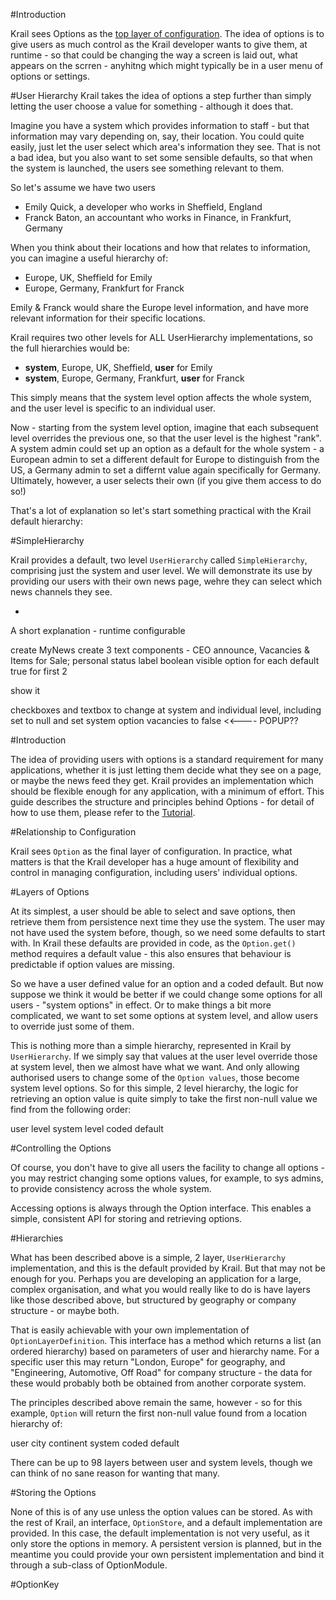 #Introduction

Krail sees Options as the [top layer of configuration](devguide01.md).  The idea of options is to give users as much control as the Krail developer wants to give them, at runtime - so that could be changing the way a screen is laid out, what appears on the scrren - anyhitng which might typically be in a user menu of options or settings. 

#User Hierarchy
Krail takes the idea of options a step further than simply letting the user choose a value for something - although it does that.

Imagine you have a system which provides information to staff - but that information may vary depending on, say, their location.  You could quite easily, just let the user select which area's information they see.  That is not a bad idea, but you also want to set some sensible defaults, so that when the system is launched, the users see something relevant to them.

So let's assume we have two users

- Emily Quick, a developer who works in Sheffield, England
- Franck Baton, an accountant who works in Finance, in Frankfurt, Germany 

When you think about their locations and how that relates to information, you can imagine a useful hierarchy of:
 
- Europe, UK, Sheffield for Emily
- Europe, Germany, Frankfurt for Franck

Emily & Franck would share the Europe level information, and have more relevant information for their specific locations.

Krail requires two other levels for ALL UserHierarchy implementations, so the full hierarchies would be:

- **system**, Europe, UK, Sheffield, **user** for Emily
- **system**, Europe, Germany, Frankfurt, **user** for Franck

This simply means that the system level option affects the whole system, and the user level is specific to an individual user.

Now - starting from the system level option, imagine that each subsequent level overrides the previous one, so that the user level is the highest "rank".  A system admin could set up an option as a default for the whole system - a European admin to set a different default for Europe to distinguish from the US, a Germany admin to set a differnt value again specifically for Germany.  Ultimately, however, a user selects their own (if you give them access to do so!) 

That's a lot of explanation so let's start something practical with the Krail default hierarchy:

#SimpleHierarchy

Krail provides a default, two level ```UserHierarchy``` called ```SimpleHierarchy```, comprising just the system and user level. We will demonstrate its use by providing our users with their own news page, wehre they can select which news channels they see.

- 

A short explanation - runtime configurable

create MyNews
create 3 text components - CEO announce, Vacancies & Items for Sale; personal status label 
boolean visible option for each 
default true for first 2

show it

checkboxes and textbox to change at system and individual level, including set to null and set system option vacancies to false <<---- POPUP??




















#Introduction

The idea of providing users with options is a standard requirement for many applications, whether it is just letting them decide what they see on a page, or maybe the news feed they get.  Krail provides an implementation which should be flexible enough for any application, with a minimum of effort.  This guide describes the structure and principles behind Options - for detail of how to use them, please refer to the [Tutorial](tutorial05.md).

#Relationship to Configuration

Krail sees ```Option``` as the final layer of configuration.  In practice, what matters is that the Krail developer has a huge amount of flexibility and control in managing configuration, including users' individual options.

#Layers of Options

At its simplest, a user should be able to select and save options, then retrieve them from persistence next time they use the system.  The user may not have used the system before, though, so we need some defaults to start with. In Krail these defaults are provided in code, as the ```Option.get()``` method requires a default value - this also ensures that behaviour is predictable if option values are missing.

So we have a user defined value for an option and a coded default.  But now suppose we think it would be better if we could change some options for all users - "system options" in effect.  Or to make things a bit more complicated, we want to set some options at system level, and allow users to override just some of them.  

This is nothing more than a simple hierarchy, represented in Krail by ```UserHierarchy```.  If we simply say that values at the user level override those at system level, then we almost have what we want.  And only allowing authorised users to change some of the ```Option values```, those become system level options.  So for this simple, 2 level hierarchy, the logic for retrieving an option value is quite simply to take the first non-null value we find from the following order:

user level
system level
coded default

#Controlling the Options

Of course, you don't have to give all users the facility to change all options - you may restrict changing some options values, for example, to sys admins, to provide consistency across the whole system.

Accessing options is always through the Option interface.  This enables a simple, consistent API for storing and retrieving options.

#Hierarchies

What has been described above is a simple, 2 layer, ```UserHierarchy``` implementation, and this is the default provided by Krail.  But that may not be enough for you.  Perhaps you are developing an application for a large, complex organisation, and what you would really like to do is have layers like those described above, but structured by geography or company structure - or maybe both.

That is easily achievable with your own implementation of ```OptionLayerDefinition```.  This interface has a method which returns a list (an ordered hierarchy)  based on parameters of user and hierarchy name.  For a specific user this may return "London, Europe" for geography, and "Engineering, Automotive, Off Road" for company structure - the data for these would probably both be obtained from another corporate system.

The principles described above remain the same, however - so for this example, ```Option``` will return the first non-null value found from a location hierarchy of:
  

user
city
continent
system
coded default

There can be up to 98 layers between user and system levels, though we can think of no sane reason for wanting that many.

#Storing the Options

None of this is of any use unless the option values can be stored.  As with the rest of Krail, an interface, ```OptionStore```, and a default implementation are provided.  In this case, the default implementation is not very useful, as it only store the options in memory.  A persistent version is planned, but in the meantime you could provide your own persistent implementation and bind it through a sub-class of OptionModule.

#OptionKey
